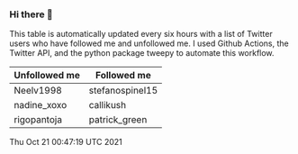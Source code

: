 ### Hi there 👋

This table is automatically updated every six hours with a list of Twitter users who have followed me and unfollowed me. I used Github Actions, the Twitter API, and the python package tweepy to automate this workflow.

| Unfollowed me |  Followed me |
| --- | --- |
|Neelv1998|stefanospinel15|
|nadine_xoxo|callikush|
|rigopantoja|patrick_green|
Thu Oct 21 00:47:19 UTC 2021
